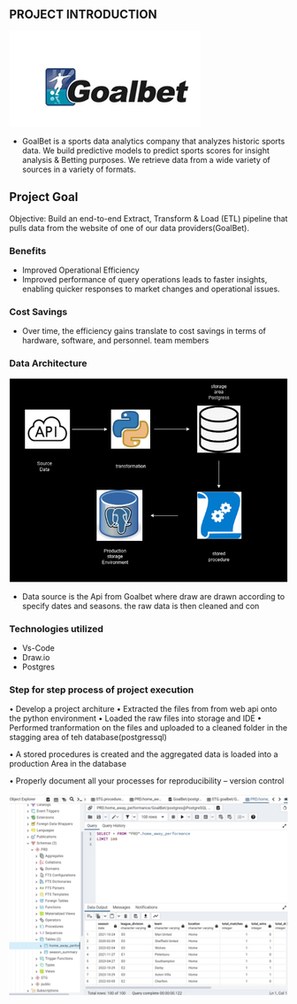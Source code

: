 ## PROJECT INTRODUCTION
![CHEESE!](https://github.com/gregtsado/Goalbet/blob/main/diagrams/pic.jpg)
- GoalBet is a sports data analytics company that analyzes historic sports
data. We build predictive models to predict sports scores for insight
analysis & Betting purposes. We retrieve data from a wide variety of
sources in a variety of formats.

## Project Goal

Objective: Build an end-to-end Extract, Transform & Load (ETL) pipeline that
pulls data from the website of one of our data providers(GoalBet).

### Benefits
- Improved Operational Efficiency
- Improved performance of query operations leads to faster insights, enabling quicker responses to market changes and operational issues.
### Cost Savings
- Over time, the efficiency gains translate to cost savings in terms of hardware, software, and personnel.
team members

### Data Architecture
![CHEESE!](https://github.com/gregtsado/Goalbet/blob/main/diagrams/archi_goalbet.drawio.png)
- Data source is the Api from Goalbet where draw are drawn according to specify dates and seasons. 
the raw data is then cleaned and con


### Technologies utilized
- Vs-Code
- Draw.io
- Postgres


### Step for step process of project execution

• Develop a project architure
• Extracted the files from from web api onto the python environment
• Loaded the raw files into storage and IDE
• Performed tranformation on the files and uploaded to a cleaned folder in the stagging area of teh database(postgressql)

• A stored procedures is created and the aggregated data is loaded into a production Area in the database

• Properly document all your processes for reproducibility – version control

![CHEESE!](https://github.com/gregtsado/Goalbet/blob/main/diagrams/aggregated%20data.jpg)